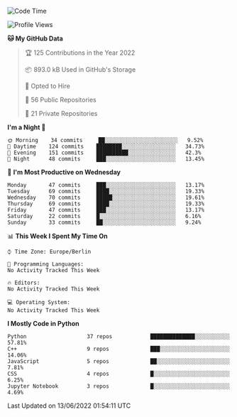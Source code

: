 <!--START_SECTION:waka-->
![Code Time](http://img.shields.io/badge/Code%20Time-0%20secs-blue)

![Profile Views](http://img.shields.io/badge/Profile%20Views-0-blue)

**🐱 My GitHub Data** 

> 🏆 125 Contributions in the Year 2022
 > 
> 📦 893.0 kB Used in GitHub's Storage 
 > 
> 💼 Opted to Hire
 > 
> 📜 56 Public Repositories 
 > 
> 🔑 21 Private Repositories  
 > 
**I'm a Night 🦉** 

```text
🌞 Morning    34 commits     ██░░░░░░░░░░░░░░░░░░░░░░░   9.52% 
🌆 Daytime    124 commits    ████████░░░░░░░░░░░░░░░░░   34.73% 
🌃 Evening    151 commits    ██████████░░░░░░░░░░░░░░░   42.3% 
🌙 Night      48 commits     ███░░░░░░░░░░░░░░░░░░░░░░   13.45%

```
📅 **I'm Most Productive on Wednesday** 

```text
Monday       47 commits     ███░░░░░░░░░░░░░░░░░░░░░░   13.17% 
Tuesday      69 commits     ████░░░░░░░░░░░░░░░░░░░░░   19.33% 
Wednesday    70 commits     █████░░░░░░░░░░░░░░░░░░░░   19.61% 
Thursday     69 commits     ████░░░░░░░░░░░░░░░░░░░░░   19.33% 
Friday       47 commits     ███░░░░░░░░░░░░░░░░░░░░░░   13.17% 
Saturday     22 commits     █░░░░░░░░░░░░░░░░░░░░░░░░   6.16% 
Sunday       33 commits     ██░░░░░░░░░░░░░░░░░░░░░░░   9.24%

```


📊 **This Week I Spent My Time On** 

```text
⌚︎ Time Zone: Europe/Berlin

💬 Programming Languages: 
No Activity Tracked This Week

🔥 Editors: 
No Activity Tracked This Week

💻 Operating System: 
No Activity Tracked This Week

```

**I Mostly Code in Python** 

```text
Python                   37 repos            ██████████████░░░░░░░░░░░   57.81% 
C++                      9 repos             ███░░░░░░░░░░░░░░░░░░░░░░   14.06% 
JavaScript               5 repos             ██░░░░░░░░░░░░░░░░░░░░░░░   7.81% 
CSS                      4 repos             █░░░░░░░░░░░░░░░░░░░░░░░░   6.25% 
Jupyter Notebook         3 repos             █░░░░░░░░░░░░░░░░░░░░░░░░   4.69%

```



 Last Updated on 13/06/2022 01:54:11 UTC
<!--END_SECTION:waka-->　　
